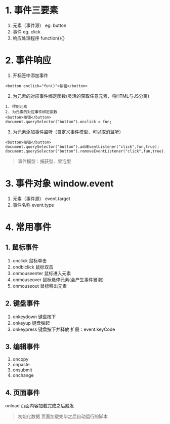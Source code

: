 # 1. 事件三要素
1. 元素（事件源） eg. button 
2. 事件		eg. click
3. 响应处理程序 function(){}
# 2. 事件响应
1. 开标签中添加事件
```
<button onclick="fun()">按钮</button>
```
2. 为元素的对应事件绑定函数(灵活的获取任意元素，将HTML与JS分离)
```
1. 得到元素
2. 为元素的对应事件绑定函数
<button>按钮</button>
document.querySelector("button").onclick = fun;
```
3. 为元素添加事件监听（自定义事件模型、可以取消监听）
```
<button>按钮</button>
document.querySelector("button").addEventListener("click",fun,true);
document.querySelector("button").removeEventListener("click",fun,true);

```
> 事件模型：捕获型、冒泡型
# 3. 事件对象 window.event
1. 元素（事件源） event.target
2. 事件名称 event.type
# 4. 常用事件
## 1. 鼠标事件
1. onclick	鼠标单击
2. ondblclick	鼠标双击
3. onmouseenter	鼠标进入元素
4. onmouseover	鼠标悬停元素(会产生事件冒泡）
5. onmouseout	鼠标移出元素
## 2. 键盘事件
1. onkeydown	键盘按下
2. onkeyup	键盘弹起
3. onkeypress	键盘按下并释放
扩展：event.keyCode
## 3. 编辑事件
1. oncopy
2. onpaste
3. onsubmit
4. onchange
## 4. 页面事件
onload 页面内容加载完成之后触发
> 初始化数据
> 页面加载完毕之后自动运行的脚本